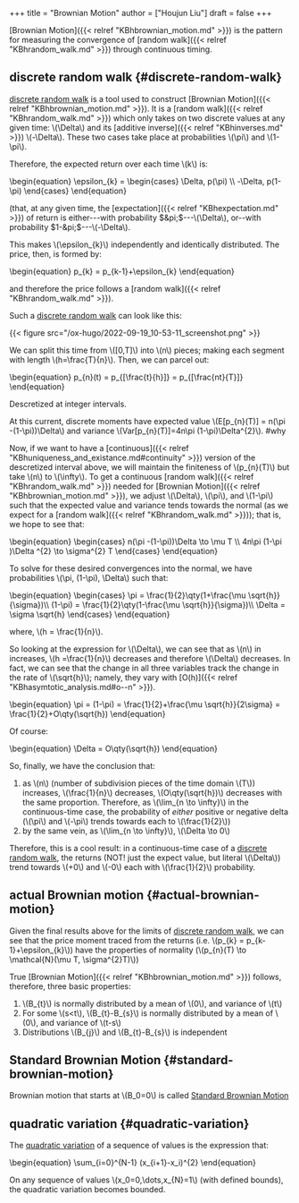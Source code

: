 +++
title = "Brownian Motion"
author = ["Houjun Liu"]
draft = false
+++

[Brownian Motion]({{< relref "KBhbrownian_motion.md" >}}) is the pattern for measuring the convergence of [random walk]({{< relref "KBhrandom_walk.md" >}}) through continuous timing.


## discrete random walk {#discrete-random-walk}

[discrete random walk](#discrete-random-walk) is a tool used to construct [Brownian Motion]({{< relref "KBhbrownian_motion.md" >}}). It is a [random walk]({{< relref "KBhrandom_walk.md" >}}) which only takes on two discrete values at any given time: \\(\Delta\\) and its [additive inverse]({{< relref "KBhinverses.md" >}}) \\(-\Delta\\). These two cases take place at probabilities \\(\pi\\) and \\(1-\pi\\).

Therefore, the expected return over each time \\(k\\) is:

\begin{equation}
\epsilon\_{k} = \begin{cases}
\Delta, p(\pi) \\\\
-\Delta, p(1-\pi)
\end{cases}
\end{equation}

(that, at any given time, the [expectation]({{< relref "KBhexpectation.md" >}}) of return is either---with probability $&pi;$---\\(\Delta\\), or--with probability $1-&pi;$---\\(-\Delta\\).

This makes \\(\epsilon\_{k}\\) independently and identically distributed. The price, then, is formed by:

\begin{equation}
p\_{k} = p\_{k-1}+\epsilon\_{k}
\end{equation}

and therefore the price follows a [random walk]({{< relref "KBhrandom_walk.md" >}}).

Such a [discrete random walk](#discrete-random-walk) can look like this:

{{< figure src="/ox-hugo/2022-09-19_10-53-11_screenshot.png" >}}

We can split this time from \\([0,T]\\) into \\(n\\) pieces; making each segment with length \\(h=\frac{T}{n}\\). Then, we can parcel out:

\begin{equation}
p\_{n}(t) = p\_{[\frac{t}{h}]} = p\_{[\frac{nt}{T}]}
\end{equation}

Descretized at integer intervals.

At this current, discrete moments have expected value \\(E[p\_{n}(T)] = n(\pi -(1-\pi))\Delta\\) and variance \\(Var[p\_{n}(T)]=4n\pi (1-\pi)\Delta^{2}\\). #why

Now, if we want to have a [continuous]({{< relref "KBhuniqueness_and_existance.md#continuity" >}}) version of the descretized interval above, we will maintain the finiteness of \\(p\_{n}(T)\\) but take \\(n\\) to \\(\infty\\). To get a continuous [random walk]({{< relref "KBhrandom_walk.md" >}}) needed for [Brownian Motion]({{< relref "KBhbrownian_motion.md" >}}), we adjust \\(\Delta\\), \\(\pi\\), and \\(1-\pi\\) such that the expected value and variance tends towards the normal (as we expect for a [random walk]({{< relref "KBhrandom_walk.md" >}})); that is, we hope to see that:

\begin{equation}
\begin{cases}
n(\pi -(1-\pi))\Delta \to \mu T \\\\
4n\pi (1-\pi )\Delta ^{2} \to \sigma^{2} T
\end{cases}
\end{equation}

To solve for these desired convergences into the normal, we have probabilities \\(\pi, (1-\pi), \Delta\\) such that:

\begin{equation}
\begin{cases}
\pi = \frac{1}{2}\qty(1+\frac{\mu \sqrt{h}}{\sigma})\\\\
(1-\pi) = \frac{1}{2}\qty(1-\frac{\mu \sqrt{h}}{\sigma})\\\\
\Delta = \sigma \sqrt{h}
\end{cases}
\end{equation}

where, \\(h = \frac{1}{n}\\).

So looking at the expression for \\(\Delta\\), we can see that as \\(n\\) in increases, \\(h =\frac{1}{n}\\) decreases and therefore \\(\Delta\\) decreases. In fact, we can see that the change in all three variables track the change in the rate of \\(\sqrt{h}\\); namely, they vary with [O(h)]({{< relref "KBhasymtotic_analysis.md#o--n" >}}).

\begin{equation}
\pi = (1-\pi) = \frac{1}{2}+\frac{\mu \sqrt{h}}{2\sigma} =  \frac{1}{2}+O\qty(\sqrt{h})
\end{equation}

Of course:

\begin{equation}
\Delta = O\qty(\sqrt{h})
\end{equation}

So, finally, we have the conclusion that:

1.  as \\(n\\) (number of subdivision pieces of the time domain \\(T\\)) increases, \\(\frac{1}{n}\\) decreases, \\(O\qty(\sqrt{h})\\) decreases with the same proportion. Therefore, as \\(\lim\_{n \to \infty}\\) in the continuous-time case, the probability of _either_ positive or negative delta (\\(\pi\\) and \\(-\pi\\) trends towards each to \\(\frac{1}{2}\\))
2.  by the same vein, as \\(\lim\_{n \to \infty}\\), \\(\Delta \to 0\\)

Therefore, this is a cool result: in a continuous-time case of a [discrete random walk](#discrete-random-walk), the returns (NOT! just the expect value, but literal \\(\Delta\\)) trend towards \\(+0\\) and \\(-0\\) each with \\(\frac{1}{2}\\) probability.


## actual Brownian motion {#actual-brownian-motion}

Given the final results above for the limits of [discrete random walk](#discrete-random-walk), we can see that the price moment traced from the returns (i.e. \\(p\_{k} = p\_{k-1}+\epsilon\_{k}\\)) have the properties of normality (\\(p\_{n}(T) \to \mathcal{N}(\mu T, \sigma^{2}T)\\))

True [Brownian Motion]({{< relref "KBhbrownian_motion.md" >}}) follows, therefore, three basic properties:

1.  \\(B\_{t}\\) is normally distributed by a mean of \\(0\\), and variance of \\(t\\)
2.  For some \\(s<t\\), \\(B\_{t}-B\_{s}\\) is normally distributed by a mean of \\(0\\), and variance of \\(t-s\\)
3.  Distributions \\(B\_{j}\\) and \\(B\_{t}-B\_{s}\\) is independent


## Standard Brownian Motion {#standard-brownian-motion}

Brownian motion that starts at \\(B\_0=0\\) is called [Standard Brownian Motion](#standard-brownian-motion)


## quadratic variation {#quadratic-variation}

The [quadratic variation](#quadratic-variation) of a sequence of values is the expression that:

\begin{equation}
\sum\_{i=0}^{N-1} (x\_{i+1}-x\_i)^{2}
\end{equation}

On any sequence of values \\(x\_0=0,\dots,x\_{N}=1\\) (with defined bounds), the quadratic variation becomes bounded.